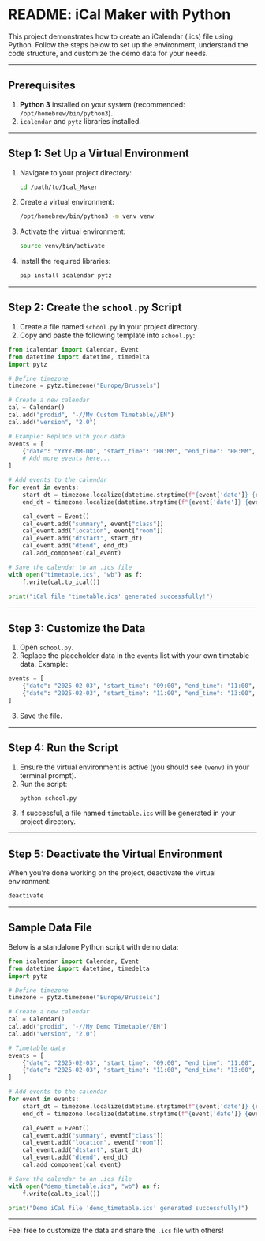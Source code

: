 # README: iCal Maker with Python

This project demonstrates how to create an iCalendar (.ics) file using Python. Follow the steps below to set up the environment, understand the code structure, and customize the demo data for your needs.

---

## Prerequisites

1. **Python 3** installed on your system (recommended: `/opt/homebrew/bin/python3`).
2. `icalendar` and `pytz` libraries installed.

---

## Step 1: Set Up a Virtual Environment

1. Navigate to your project directory:
   ```bash
   cd /path/to/Ical_Maker
   ```

2. Create a virtual environment:
   ```bash
   /opt/homebrew/bin/python3 -m venv venv
   ```

3. Activate the virtual environment:
   ```bash
   source venv/bin/activate
   ```

4. Install the required libraries:
   ```bash
   pip install icalendar pytz
   ```

---

## Step 2: Create the `school.py` Script

1. Create a file named `school.py` in your project directory.
2. Copy and paste the following template into `school.py`:

```python
from icalendar import Calendar, Event
from datetime import datetime, timedelta
import pytz

# Define timezone
timezone = pytz.timezone("Europe/Brussels")

# Create a new calendar
cal = Calendar()
cal.add("prodid", "-//My Custom Timetable//EN")
cal.add("version", "2.0")

# Example: Replace with your data
events = [
    {"date": "YYYY-MM-DD", "start_time": "HH:MM", "end_time": "HH:MM", "class": "Event Name", "room": "Location"},
    # Add more events here...
]

# Add events to the calendar
for event in events:
    start_dt = timezone.localize(datetime.strptime(f"{event['date']} {event['start_time']}", "%Y-%m-%d %H:%M"))
    end_dt = timezone.localize(datetime.strptime(f"{event['date']} {event['end_time']}", "%Y-%m-%d %H:%M"))

    cal_event = Event()
    cal_event.add("summary", event["class"])
    cal_event.add("location", event["room"])
    cal_event.add("dtstart", start_dt)
    cal_event.add("dtend", end_dt)
    cal.add_component(cal_event)

# Save the calendar to an .ics file
with open("timetable.ics", "wb") as f:
    f.write(cal.to_ical())

print("iCal file 'timetable.ics' generated successfully!")
```

---

## Step 3: Customize the Data

1. Open `school.py`.
2. Replace the placeholder data in the `events` list with your own timetable data. Example:

```python
events = [
    {"date": "2025-02-03", "start_time": "09:00", "end_time": "11:00", "class": "-T Communication", "room": "ELL.03.03"},
    {"date": "2025-02-03", "start_time": "11:00", "end_time": "13:00", "class": "-T .Net OOP", "room": "VIA.01.34"},
]
```

3. Save the file.

---

## Step 4: Run the Script

1. Ensure the virtual environment is active (you should see `(venv)` in your terminal prompt).
2. Run the script:
   ```bash
   python school.py
   ```
3. If successful, a file named `timetable.ics` will be generated in your project directory.

---

## Step 5: Deactivate the Virtual Environment

When you're done working on the project, deactivate the virtual environment:
```bash
deactivate
```

---

## Sample Data File

Below is a standalone Python script with demo data:

```python
from icalendar import Calendar, Event
from datetime import datetime, timedelta
import pytz

# Define timezone
timezone = pytz.timezone("Europe/Brussels")

# Create a new calendar
cal = Calendar()
cal.add("prodid", "-//My Demo Timetable//EN")
cal.add("version", "2.0")

# Timetable data
events = [
    {"date": "2025-02-03", "start_time": "09:00", "end_time": "11:00", "class": "Sample Event 1", "room": "Room A"},
    {"date": "2025-02-03", "start_time": "11:00", "end_time": "13:00", "class": "Sample Event 2", "room": "Room B"},
]

# Add events to the calendar
for event in events:
    start_dt = timezone.localize(datetime.strptime(f"{event['date']} {event['start_time']}", "%Y-%m-%d %H:%M"))
    end_dt = timezone.localize(datetime.strptime(f"{event['date']} {event['end_time']}", "%Y-%m-%d %H:%M"))

    cal_event = Event()
    cal_event.add("summary", event["class"])
    cal_event.add("location", event["room"])
    cal_event.add("dtstart", start_dt)
    cal_event.add("dtend", end_dt)
    cal.add_component(cal_event)

# Save the calendar to an .ics file
with open("demo_timetable.ics", "wb") as f:
    f.write(cal.to_ical())

print("Demo iCal file 'demo_timetable.ics' generated successfully!")
```

---

Feel free to customize the data and share the `.ics` file with others!

